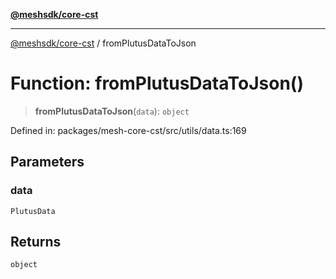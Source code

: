 [**@meshsdk/core-cst**](../README.md)

***

[@meshsdk/core-cst](../globals.md) / fromPlutusDataToJson

# Function: fromPlutusDataToJson()

> **fromPlutusDataToJson**(`data`): `object`

Defined in: packages/mesh-core-cst/src/utils/data.ts:169

## Parameters

### data

`PlutusData`

## Returns

`object`
